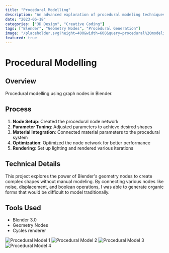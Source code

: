 ```yaml
---
title: "Procedural Modelling"
description: "An advanced exploration of procedural modeling techniques using Blender's node-based system to create complex shapes and patterns."
date: "2023-06-18"
categories: ["3D Design", "Creative Coding"]
tags: ["Blender", "Geometry Nodes", "Procedural Generation"]
image: "/placeholder.svg?height=400&width=600&query=procedural%20modeling"
featured: true
---
```


# Procedural Modelling

## Overview
Procedural modelling using graph nodes in Blender.

## Process
1. **Node Setup**: Created the procedural node network
2. **Parameter Tuning**: Adjusted parameters to achieve desired shapes
3. **Material Integration**: Connected material parameters to the procedural system
4. **Optimization**: Optimized the node network for better performance
5. **Rendering**: Set up lighting and rendered various iterations

## Technical Details
This project explores the power of Blender's geometry nodes to create complex shapes without manual modeling. By connecting various nodes like noise, displacement, and boolean operations, I was able to generate organic forms that would be difficult to model traditionally.

## Tools Used
- Blender 3.0
- Geometry Nodes
- Cycles renderer

<div class="image-grid-2x2">
    <img 
      src="/placeholder.svg?height=400&width=600&query=procedural%20model%201" 
      alt="Procedural Model 1"
    />
    <img 
      src="/placeholder.svg?height=400&width=600&query=procedural%20model%202" 
      alt="Procedural Model 2"
    />
    <img 
      src="/placeholder.svg?height=400&width=600&query=procedural%20model%203" 
      alt="Procedural Model 3"
    />
    <img 
      src="/placeholder.svg?height=400&width=600&query=procedural%20model%204" 
      alt="Procedural Model 4"
    />
</div>
